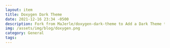 ```yaml
---
layout: item
title: Doxygen Dark Theme
date: 2021-12-16 23:34 -0500
description: Fork from MaJerle/doxygen-dark-theme to Add a Dark Theme to Doxygen
img: /assets/img/blog/doxygen.png
category: General
tags:
---
```

